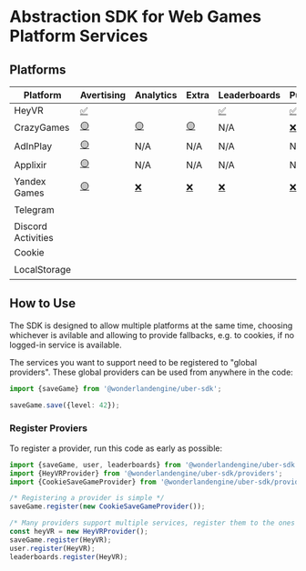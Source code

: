 # Abstraction SDK for Web Games Platform Services

## Platforms

[i]: ## "Implemented."
[n]: ## "Not implemented."
[u]: ## "Used in production."

| **Platform**       | **Avertising** | **Analytics** | **Extra** | **Leaderboards** | **Purchases** | **SaveGame** | **User** |
| ------------------ | -------------- | ------------- | --------- | ---------------- | ------------- | ------------ | -------- |
| HeyVR              | [✅][u]        |               |           | [✅][u]          | [✅][u]       | [✅][u]      | [✅][u]  |
| CrazyGames         | [🟡][i]        | [🟡][i]       | [🟡][i]   | N/A              | [❌][n]       | [🟡][i]      | [🟡][i]  |
| AdInPlay           | [🟡][i]        | N/A           | N/A       | N/A              | N/A           | N/A          | N/A      |
| Applixir           | [🟡][i]        | N/A           | N/A       | N/A              | N/A           | N/A          | N/A      |
| Yandex Games       | [🟡][i]        | [❌][n]       | [❌][n]   |  [❌][n]         | [❌][n]       | [❌][n]      | [❌][n]  |
| Telegram           |                |               |           |                  |               |              | [🟡][i]  |
| Discord Activities |                |               |           |                  |               |              |          |
| Cookie             |                |               |           |                  |               | [✅][u]      |          |
| LocalStorage       |                |               |           |                  |               | [🟡][i]      |          |

## How to Use

The SDK is designed to allow multiple platforms at the same time, choosing whichever is avilable
and allowing to provide fallbacks, e.g. to cookies, if no logged-in service is available.

The services you want to support need to be registered to "global providers". These global
providers can be used from anywhere in the code:

```ts
import {saveGame} from '@wonderlandengine/uber-sdk';

saveGame.save({level: 42});
```

### Register Proviers

To register a provider, run this code as early as possible:

```ts
import {saveGame, user, leaderboards} from '@wonderlandengine/uber-sdk';
import {HeyVRProvider} from '@wonderlandengine/uber-sdk/providers';
import {CookieSaveGameProvider} from '@wonderlandengine/uber-sdk/providers';

/* Registering a provider is simple */
saveGame.register(new CookieSaveGameProvider());

/* Many providers support multiple services, register them to the ones you use: */
const heyVR = new HeyVRProvider();
saveGame.register(HeyVR);
user.register(HeyVR);
leaderboards.register(HeyVR);
```

